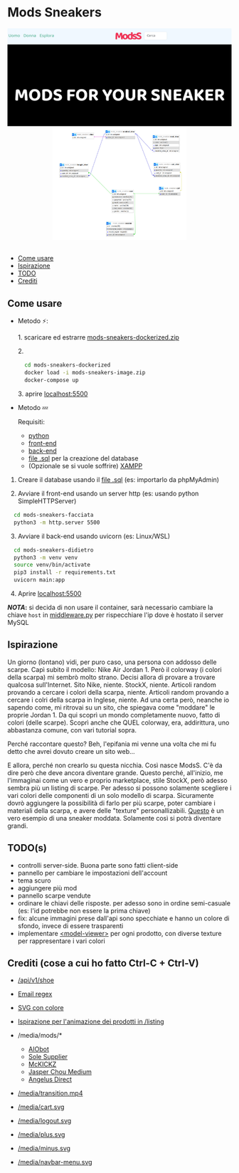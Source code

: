 
# Mods Sneakers

![Screenshot](media/homepage_screen.png)
<img src="media/db_struct.png" width="300" alt="back-end" style="margin-left: 50%; transform: translateX(-50%)"/>


##
- [Come usare](#come-usare)
- [Ispirazione](#ispirazione)
- [TODO](#todo)
- [Crediti](#crediti)


## Come usare   

- Metodo ⚡:

  1\. scaricare ed estrarre [mods-sneakers-dockerized.zip](https://github.com/alessio-bonanno/mods-sneakers/releases/download/1.0.0/mods-sneakers-dockerized.zip)

  2\.
  ```bash
    cd mods-sneakers-dockerized
    docker load -i mods-sneakers-image.zip
    docker-compose up
    ```
  3\. aprire [localhost:5500](http://localhost:5500)

- Metodo 💤
  
    Requisiti:

    - [python](https://www.python.org/downloads/release/python-31110/)
    - [front-end](https://github.com/alessio-bonanno/mods-sneakers/archive/refs/heads/facciata.zip)
    - [back-end](https://github.com/alessio-bonanno/mods-sneakers/archive/refs/heads/didietro.zip)
    - [file .sql](https://github.com/alessio-bonanno/mods-sneakers/releases/download/1.0.0/database.sql) per la creazione del database
    - (Opzionale se si vuole soffrire) [XAMPP](https://www.apachefriends.org/download.html)

1. Creare il database usando il [file .sql]() (es: importarlo da phpMyAdmin)

2. Avviare il front-end usando un server http (es: usando python SimpleHTTPServer)

```bash
  cd mods-sneakers-facciata
  python3 -m http.server 5500
```
  
3. Avviare il back-end usando uvicorn (es: Linux/WSL)
  
```bash
  cd mods-sneakers-didietro
  python3 -m venv venv
  source venv/bin/activate
  pip3 install -r requirements.txt
  uvicorn main:app
```

4. Aprire [localhost:5500](http://localhost:5500)

**_NOTA_:** si decida di non usare il container, sarà necessario cambiare la chiave `host` in [middleware.py](https://github.com/alessio-bonanno/mods-sneakers/blob/didietro/db/middleware.py) per rispecchiare l'ip dove è hostato il server MySQL


## Ispirazione

Un giorno (lontano) vidi, per puro caso, una persona con addosso delle scarpe. Capì subito il modello: Nike Air Jordan 1. Però il colorway (i colori della scarpa) mi sembrò molto strano. Decisi allora di provare a trovare qualcosa sull'Internet. Sito Nike, niente. StockX, niente. Articoli random provando a cercare i colori della scarpa, niente. Articoli random provando a cercare i colri della scarpa in Inglese, niente. Ad una certa però, neanche io sapendo come, mi ritrovai su un sito, che spiegava come "moddare" le proprie Jordan 1. Da qui scoprì un mondo completamente nuovo, fatto di colori (delle scarpe). Scoprì anche che QUEL colorway, era, addirittura, uno abbastanza comune, con vari tutorial sopra.

Perché raccontare questo? Beh, l'epifania mi venne una volta che mi fu detto che avrei dovuto creare un sito web...

E allora, perché non crearlo su questa nicchia. Così nasce ModsS. C'è da dire però che deve ancora diventare grande. Questo perché, all'inizio, me l'immaginai come un vero e proprio marketplace, stile StockX, però adesso sembra più un listing di scarpe. Per adesso si possono solamente scegliere i vari colori delle componenti di un solo modello di scarpa. Sicuramente dovrò aggiungere la possibilità di farlo per più scarpe, poter cambiare i materiali della scarpa, e avere delle "texture" personallizabili. [Questo](https://i.pinimg.com/736x/40/fa/26/40fa26dd737c039d2bde6a1b24fddd68.jpg) è un vero esempio di una sneaker moddata. Solamente così si potrà diventare grandi.


<a id="todo"></a>
## TODO(s)
 - controlli server-side. Buona parte sono fatti client-side
 - pannello per cambiare le impostazioni dell'account
 - tema scuro
 - aggiungere più mod
 - pannello scarpe vendute
 - ordinare le chiavi delle risposte. per adesso sono in ordine semi-casuale (es: l'id potrebbe non essere la prima chiave)
 - fix: alcune immagini prese dall'api sono specchiate e hanno un colore di sfondo, invece di essere trasparenti
 - implementare [<model-viewer\>](https://modelviewer.dev/) per ogni prodotto, con diverse texture per rappresentare i vari colori


<a id="crediti"></a>
## Crediti (cose a cui ho fatto Ctrl-C + Ctrl-V)

- [/api/v1/shoe](https://www.sneakerjagers.com/)

- [Email regex](https://www.regexr.com/3e48o)

- [SVG con colore](https://dev.to/hasantezcan/how-to-colorize-svg-image-1kc8)

- [Ispirazione per l'animazione dei prodotti in /listing](https://www.google.com/search?q=cosa%20guardare)

- /media/mods/*
  - [AIObot](https://www.aiobot.com/parts-of-a-shoe)
  - [Sole Supplier](https://thesolesupplier.co.uk/news/lesson-in-sneaker-anatomy-with-the-air-jordan-1-mid-gs-sneaker-school)
  - [McKICKZ](https://mckickz.co.uk/products/air-jordan-1-mid-gs-schematic-dq1864-100)
  - [Jasper Chou Medium](https://medium.com/add-space/in-depth-sneaker-review-nike-air-jordan-1-retro-high-travis-scott-6115c4339908)
  - [Angelus Direct](https://angelusdirect.com/products/white-jordan-1-replacement-shoelaces)

- [/media/transition.mp4](https://www.vecteezy.com/members/zegerstock)

- [/media/cart.svg](https://www.flaticon.com/free-icon/shopping-cart_3002254)

- [/media/logout.svg](https://www.flaticon.com/free-icon/arrow_16567177)

- [/media/plus.svg](https://www.flaticon.com/free-icon/plus_3524388)

- [/media/minus.svg](https://www.flaticon.com/free-icon/minus_1828901)

- [/media/navbar-menu.svg](https://icons8.it/icon/68555/menu)